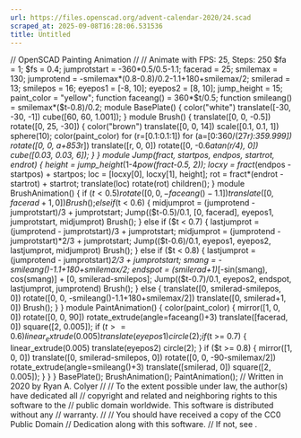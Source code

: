 ```yaml
---
url: https://files.openscad.org/advent-calendar-2020/24.scad
scraped_at: 2025-09-08T16:28:06.531536
title: Untitled
---
```


// OpenSCAD Painting Animation // // Animate with FPS: 25, Steps: 250 $fa = 1;
$fs = 0.4; jumprotstart = -360*0.5/0.5-1.1; facerad = 25; smilemax = 130;
jumprotend = -smilemax*(0.8-0.8)/0.2-1.1+180+smilemax/2; smilerad = 13;
smilepos = 16; eyepos1 = [-8, 10]; eyepos2 = [8, 10]; jump_height = 15;
paint_color = "yellow"; function faceang() = 360*$t/0.5; function smileang() =
smilemax*($t-0.8)/0.2; module BasePlate() { color("white") translate([-30,
-30, -1]) cube([60, 60, 1.001]); } module Brush() { translate([0, 0, -0.5])
rotate([0, 25, -30]) { color("brown") translate([0, 0, 14]) scale([0.1, 0.1,
1]) sphere(10); color(paint_color) for (r=[0.1:0.1:1]) for
(a=[0:360/(27*r):359.999]) rotate([0, 0, a+853*r]) translate([r, 0, 0])
rotate([0, -0.6*atan(r/4), 0]) cube([0.03, 0.03, 6]); } } module Jump(fract,
startpos, endpos, startrot, endrot) { height = jump_height*(1-4*pow(fract-0.5,
2)); locxy = fract*(endpos - startpos) + startpos; loc = [locxy[0], locxy[1],
height]; rot = fract*(endrot - startrot) + startrot; translate(loc)
rotate(rot) children(); } module BrushAnimation() { if ($t < 0.5) { rotate([0,
0, -faceang()-1.1]) translate([0, facerad+1, 0]) Brush(); } else if ($t < 0.6)
{ midjumprot = (jumprotend - jumprotstart)/3 + jumprotstart;
Jump(($t-0.5)/0.1, [0, facerad], eyepos1, jumprotstart, midjumprot) Brush(); }
else if ($t < 0.7) { lastjumprot = (jumprotend - jumprotstart)/3 +
jumprotstart; midjumprot = (jumprotend - jumprotstart)*2/3 + jumprotstart;
Jump(($t-0.6)/0.1, eyepos1, eyepos2, lastjumprot, midjumprot) Brush(); } else
if ($t < 0.8) { lastjumprot = (jumprotend - jumprotstart)*2/3 + jumprotstart;
smang = -smileang()-1.1+180+smilemax/2; endspot = (smilerad+1)*[-sin(smang),
cos(smang)] + [0, smilerad-smilepos]; Jump(($t-0.7)/0.1, eyepos2, endspot,
lastjumprot, jumprotend) Brush(); } else { translate([0, smilerad-smilepos,
0]) rotate([0, 0, -smileang()-1.1+180+smilemax/2]) translate([0, smilerad+1,
0]) Brush(); } } module PaintAnimation() { color(paint_color) { mirror([1, 0,
0]) rotate([0, 0, 90]) rotate_extrude(angle=faceang()+3) translate([facerad,
0]) square([2, 0.005]); if ($t >= 0.6) { linear_extrude(0.005)
translate(eyepos1) circle(2); } if ($t >= 0.7) { linear_extrude(0.005)
translate(eyepos2) circle(2); } if ($t >= 0.8) { mirror([1, 0, 0])
translate([0, smilerad-smilepos, 0]) rotate([0, 0, -90-smilemax/2])
rotate_extrude(angle=smileang()+3) translate([smilerad, 0]) square([2,
0.005]); } } } BasePlate(); BrushAnimation(); PaintAnimation(); // Written in
2020 by Ryan A. Colyer // // To the extent possible under law, the author(s)
have dedicated all // copyright and related and neighboring rights to this
software to the // public domain worldwide. This software is distributed
without any // warranty. // // You should have received a copy of the CC0
Public Domain // Dedication along with this software. // If not, see .

